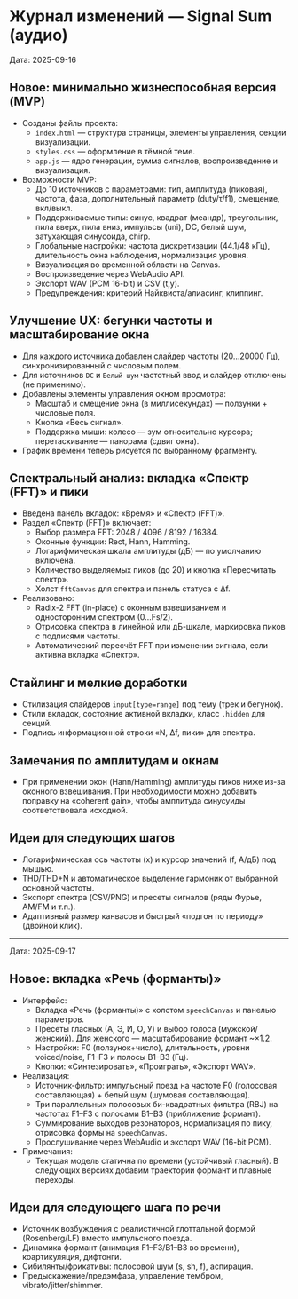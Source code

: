 # Журнал изменений — Signal Sum (аудио)

Дата: 2025-09-16

## Новое: минимально жизнеспособная версия (MVP)
- Созданы файлы проекта:
  - `index.html` — структура страницы, элементы управления, секции визуализации.
  - `styles.css` — оформление в тёмной теме.
  - `app.js` — ядро генерации, сумма сигналов, воспроизведение и визуализация.
- Возможности MVP:
  - До 10 источников с параметрами: тип, амплитуда (пиковая), частота, фаза, дополнительный параметр (duty/τ/f1), смещение, вкл/выкл.
  - Поддерживаемые типы: синус, квадрат (меандр), треугольник, пила вверх, пила вниз, импульсы (uni), DC, белый шум, затухающая синусоида, chirp.
  - Глобальные настройки: частота дискретизации (44.1/48 кГц), длительность окна наблюдения, нормализация уровня.
  - Визуализация во временной области на Canvas.
  - Воспроизведение через WebAudio API.
  - Экспорт WAV (PCM 16-bit) и CSV (t,y).
  - Предупреждения: критерий Найквиста/алиасинг, клиппинг.

## Улучшение UX: бегунки частоты и масштабирование окна
- Для каждого источника добавлен слайдер частоты (20…20000 Гц), синхронизированный с числовым полем.
- Для источников `DC` и `Белый шум` частотный ввод и слайдер отключены (не применимо).
- Добавлены элементы управления окном просмотра:
  - Масштаб и смещение окна (в миллисекундах) — ползунки + числовые поля.
  - Кнопка «Весь сигнал».
  - Поддержка мыши: колесо — зум относительно курсора; перетаскивание — панорама (сдвиг окна).
- График времени теперь рисуется по выбранному фрагменту.

## Спектральный анализ: вкладка «Спектр (FFT)» и пики
- Введена панель вкладок: «Время» и «Спектр (FFT)».
- Раздел «Спектр (FFT)» включает:
  - Выбор размера FFT: 2048 / 4096 / 8192 / 16384.
  - Оконные функции: Rect, Hann, Hamming.
  - Логарифмическая шкала амплитуды (дБ) — по умолчанию включена.
  - Количество выделяемых пиков (до 20) и кнопка «Пересчитать спектр».
  - Холст `fftCanvas` для спектра и панель статуса с Δf.
- Реализовано:
  - Radix-2 FFT (in-place) с оконным взвешиванием и односторонним спектром (0…Fs/2).
  - Отрисовка спектра в линейной или дБ-шкале, маркировка пиков с подписями частоты.
  - Автоматический пересчёт FFT при изменении сигнала, если активна вкладка «Спектр».

## Стайлинг и мелкие доработки
- Стилизация слайдеров `input[type=range]` под тему (трек и бегунок).
- Стили вкладок, состояние активной вкладки, класс `.hidden` для секций.
- Подпись информационной строки «N, Δf, пики» для спектра.

## Замечания по амплитудам и окнам
- При применении окон (Hann/Hamming) амплитуды пиков ниже из-за оконного взвешивания. При необходимости можно добавить поправку на «coherent gain», чтобы амплитуда синусуиды соответствовала исходной.

## Идеи для следующих шагов
- Логарифмическая ось частоты (x) и курсор значений (f, A/дБ) под мышью.
- THD/THD+N и автоматическое выделение гармоник от выбранной основной частоты.
- Экспорт спектра (CSV/PNG) и пресеты сигналов (ряды Фурье, AM/FM и т.п.).
- Адаптивный размер канвасов и быстрый «подгон по периоду» (двойной клик).

---

Дата: 2025-09-17

## Новое: вкладка «Речь (форманты)»
- Интерфейс:
  - Вкладка «Речь (форманты)» с холстом `speechCanvas` и панелью параметров.
  - Пресеты гласных (А, Э, И, О, У) и выбор голоса (мужской/женский). Для женского — масштабирование формант ~×1.2.
  - Настройки: F0 (ползунок+число), длительность, уровни voiced/noise, F1–F3 и полосы B1–B3 (Гц).
  - Кнопки: «Синтезировать», «Проиграть», «Экспорт WAV».
- Реализация:
  - Источник-фильтр: импульсный поезд на частоте F0 (голосовая составляющая) + белый шум (шумовая составляющая).
  - Три параллельных полосовых би-квадратных фильтра (RBJ) на частотах F1–F3 с полосами B1–B3 (приближение формант).
  - Суммирование выходов резонаторов, нормализация по пику, отрисовка формы на `speechCanvas`.
  - Прослушивание через WebAudio и экспорт WAV (16-bit PCM).
- Примечания:
  - Текущая модель статична по времени (устойчивый гласный). В следующих версиях добавим траектории формант и плавные переходы.

## Идеи для следующего шага по речи
- Источник возбуждения с реалистичной глоттальной формой (Rosenberg/LF) вместо импульсного поезда.
- Динамика формант (анимация F1–F3/B1–B3 во времени), коартикуляция, дифтонги.
- Сибилянты/фрикативы: полосовой шум (s, sh, f), аспирация.
- Предыскажение/предэмфаза, управление тембром, vibrato/jitter/shimmer.
